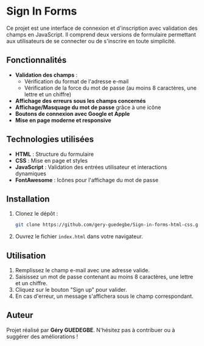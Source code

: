 # Sign In Forms

Ce projet est une interface de connexion et d'inscription avec validation des champs en JavaScript. Il comprend deux versions de formulaire permettant aux utilisateurs de se connecter ou de s'inscrire en toute simplicité.

## Fonctionnalités

- **Validation des champs** :
  - Vérification du format de l'adresse e-mail
  - Vérification de la force du mot de passe (au moins 8 caractères, une lettre et un chiffre)
- **Affichage des erreurs sous les champs concernés**
- **Affichage/Masquage du mot de passe** grâce à une icône
- **Boutons de connexion avec Google et Apple**
- **Mise en page moderne et responsive**

## Technologies utilisées

- **HTML** : Structure du formulaire
- **CSS** : Mise en page et styles
- **JavaScript** : Validation des entrées utilisateur et interactions dynamiques
- **FontAwesome** : Icônes pour l'affichage du mot de passe

## Installation

1. Clonez le dépôt :
   ```sh
   git clone https://github.com/gery-guedegbe/Sign-in-forms-html-css.git
   ```
2. Ouvrez le fichier `index.html` dans votre navigateur.

## Utilisation

1. Remplissez le champ e-mail avec une adresse valide.
2. Saisissez un mot de passe contenant au moins 8 caractères, une lettre et un chiffre.
3. Cliquez sur le bouton "Sign up" pour valider.
4. En cas d'erreur, un message s'affichera sous le champ correspondant.

## Auteur

Projet réalisé par **Géry GUEDEGBE**. N'hésitez pas à contribuer ou à suggérer des améliorations !
